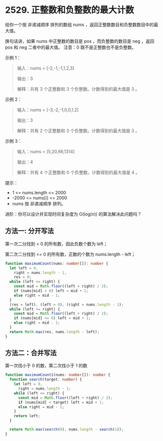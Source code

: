 # 2529. 正整数和负整数的最大计数

给你一个按 非递减顺序 排列的数组 nums ，返回正整数数目和负整数数目中的最大值。

换句话讲，如果 nums 中正整数的数目是 pos ，而负整数的数目是 neg ，返回 pos 和 neg 二者中的最大值。
注意：0 既不是正整数也不是负整数。

示例 1：

> 输入：nums = [-2,-1,-1,1,2,3]
>
> 输出：3
>
> 解释：共有 3 个正整数和 3 个负整数。计数得到的最大值是 3 。

示例 2：

> 输入：nums = [-3,-2,-1,0,0,1,2]
>
> 输出：3
>
> 解释：共有 2 个正整数和 3 个负整数。计数得到的最大值是 3 。

示例 3：

> 输入：nums = [5,20,66,1314]
>
> 输出：4
>
> 解释：共有 4 个正整数和 0 个负整数。计数得到的最大值是 4 。

提示：

- 1 <= nums.length <= 2000
- -2000 <= nums[i] <= 2000
- nums 按 非递减顺序 排列。

进阶：你可以设计并实现时间复杂度为 O(log(n)) 的算法解决此问题吗？

## 方法一: 分开写法

第一次二分找到 < 0 的所有数，因此负数个数为 left；

第二次二分找到 <= 0 的所有数，正数的个数为 nums.length - left；

```ts
function maximumCount(nums: number[]): number {
  let left = 0,
    right = nums.length - 1,
    res = 0;
  while (left <= right) {
    const mid = Math.floor((left + right) / 2);
    if (nums[mid] < 0) left = mid + 1;
    else right = mid - 1;
  }
  (res = left), (left = 0), (right = nums.length - 1);
  while (left <= right) {
    const mid = Math.floor((left + right) / 2);
    if (nums[mid] <= 0) left = mid + 1;
    else right = mid - 1;
  }
  return Math.max(res, nums.length - left);
}
```

## 方法二：合并写法

第一次找小于 0 的数，第二次找小于 1 的数

```ts
function maximumCount1(nums: number[]): number {
  function search(target: number) {
    let left = 0,
      right = nums.length - 1;
    while (left <= right) {
      const mid = Math.floor((left + right) / 2);
      if (nums[mid] < target) left = mid + 1;
      else right = mid - 1;
    }
    return left;
  }

  return Math.max(search(0), nums.length - search(1));
}
```

